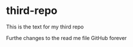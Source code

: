 # third-repo

This is the text for my third repo

Furthe changes to the read me file
GitHub forever
